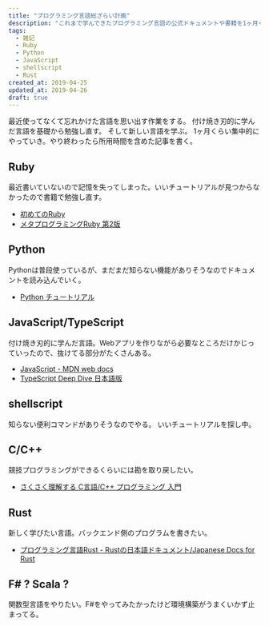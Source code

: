 ```yaml
---
title: "プログラミング言語総ざらい計画"
description: "これまで学んできたプログラミング言語の公式ドキュメントや書籍を1ヶ月くらいかけて読み込む計画..."
tags:
  - 雑記
  - Ruby
  - Python
  - JavaScript
  - shellscript
  - Rust
created_at: 2019-04-25
updated_at: 2019-04-26
draft: true
---
```


最近使ってなくて忘れかけた言語を思い出す作業をする。
付け焼き刃的に学んだ言語を基礎から勉強し直す。
そして新しい言語を学ぶ。
1ヶ月くらい集中的にやっていき。やり終わったら所用時間を含めた記事を書く。

## Ruby
最近書いていないので記憶を失ってしまった。いいチュートリアルが見つからなかったので書籍で勉強し直す。

- [初めてのRuby](https://www.oreilly.co.jp/books/9784873113678/)
- [メタプログラミングRuby 第2版](https://www.oreilly.co.jp/books/9784873117430/)

## Python
Pythonは普段使っているが、まだまだ知らない機能がありそうなのでドキュメントを読み込んでいく。

- [Python チュートリアル](https://docs.python.org/ja/3/tutorial/)

## JavaScript/TypeScript
付け焼き刃的に学んだ言語。Webアプリを作りながら必要なところだけかじっていったので、抜けてる部分がたくさんある。
- [Java​Script - MDN web docs](https://developer.mozilla.org/ja/docs/Web/JavaScript)
- [TypeScript Deep Dive 日本語版](https://typescript-jp.gitbook.io/deep-dive/)

## shellscript
知らない便利コマンドがありそうなのでやる。
いいチュートリアルを探し中。

## C/C++
競技プログラミングができるくらいには勘を取り戻したい。
- [さくさく理解する C言語/C++ プログラミング 入門](http://vivi.dyndns.org/tech/cpp/cpp.html)

## Rust
新しく学びたい言語。バックエンド側のプログラムを書きたい。
- [プログラミング言語Rust - Rustの日本語ドキュメント/Japanese Docs for Rust](https://doc.rust-jp.rs/the-rust-programming-language-ja/1.6/book/)

## F# ? Scala ?
関数型言語をやりたい。F#をやってみたかったけど環境構築がうまくいかず止まってる。